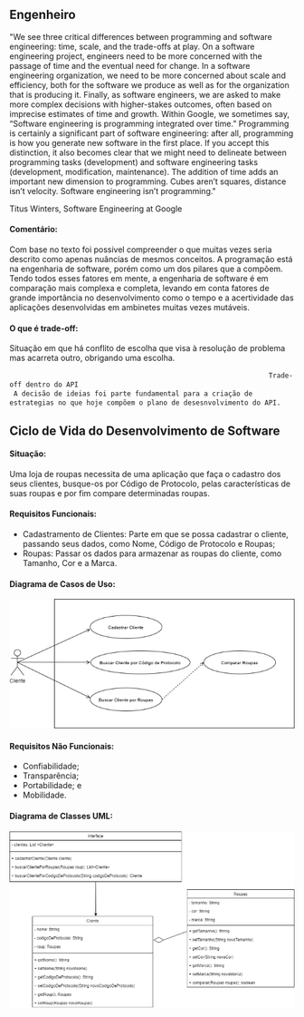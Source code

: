 <h2> Engenheiro </h2>

"We see three critical differences between programming and software engineering: time, scale, and the trade-offs at play. On a software engineering project, engineers
need to be more concerned with the passage of time and the eventual need for change. In a software engineering organization, we need to be more concerned about scale and
efficiency, both for the software we produce as well as for the organization that is producing it. Finally, as software engineers, we are asked to make more complex
decisions with higher-stakes outcomes, often based on imprecise estimates of time and growth. Within Google, we sometimes say, “Software engineering is programming 
integrated over time.” Programming is certainly a significant part of software engineering: after all, programming is how you generate new software in the first place. 
If you accept this distinction, it also becomes clear that we might need to delineate between programming tasks (development) and software engineering tasks (development,
modification, maintenance). The addition of time adds an important new dimension to programming. Cubes aren’t squares, distance isn’t velocity. Software engineering isn’t
programming."

Titus Winters, Software Engineering at Google

<h4>Comentário:</h4> Com base no texto foi possivel compreender o que muitas vezes seria descrito como apenas nuâncias de mesmos conceitos. A programação está na engenharia de software, porém como um dos pilares que a compõem. Tendo todos esses fatores em mente, a engenharia de software é em comparação mais complexa e completa, levando em conta fatores de grande importância no desenvolvimento como o tempo e a acertividade das aplicações desenvolvidas em ambinetes muitas vezes mutáveis.

<h4>O que é trade-off:</h4> Situação em que há conflito de escolha que visa à resolução de problema mas acarreta outro, obrigando uma escolha.


                                                                    Trade-off dentro do API
     A decisão de ideias foi parte fundamental para a criação de estrategias no que hoje compõem o plano de desesnvolvimento do API.

<h2> Ciclo de Vida do Desenvolvimento de Software </h2>

<h4> Situação: </h4> Uma loja de roupas necessita de uma aplicação que faça o cadastro dos seus clientes, busque-os por Código de Protocolo, pelas características de suas roupas e por fim compare determinadas roupas.
 
<h4> Requisitos Funcionais: </h4>

- Cadastramento de Clientes: Parte em que se possa cadastrar o cliente, passando seus dados, como Nome, Código de Protocolo e Roupas;
- Roupas: Passar os dados para armazenar as roupas do cliente, como Tamanho, Cor e a Marca.

<h4> Diagrama de Casos de Uso: </h4>

<img src = "Imagens/diagramadecasosdeuso.png">

<h4>Requisitos Não Funcionais:</h4>

- Confiabilidade;
- Transparência;
- Portabilidade; e
- Mobilidade.

<h4>Diagrama de Classes UML:</h4>

<img src = "Imagens/diagramadeclasses.png">
